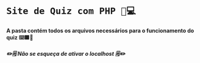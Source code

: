 # **`Site de Quiz com PHP 🐘💻`**

#### A pasta contém todos os arquivos necessários para o funcionamento do quiz ⌨️🟦🐘 ####
##### ✏️🗒️ Não se esqueça de ativar o localhost 🗒️✏️ #####
